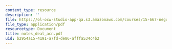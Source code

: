 ```yaml
---
content_type: resource
description: ''
file: https://ol-ocw-studio-app-qa.s3.amazonaws.com/courses/15-667-negotiation-and-conflict-management-spring-2001/b2954a154191a7fdde86afffa534c4b2_notes_deal_acn.pdf
file_type: application/pdf
resourcetype: Document
title: notes_deal_acn.pdf
uid: b2954a15-4191-a7fd-de86-afffa534c4b2
---
```

